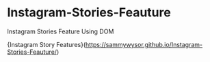 # Instagram-Stories-Feauture
Instagram Stories Feature Using DOM

{Instagram Story Features}(https://sammywysor.github.io/Instagram-Stories-Feauture/)
